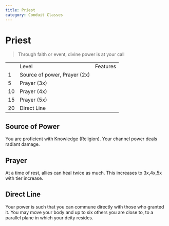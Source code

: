 ```yaml
---
title: Priest 
category: Conduit Classes
---
```


# Priest

> Through faith or event, divine power is at your call


<table>
    <th>
        <td>Level</td>
        <td>Features</td>
    </th>
    <tr>
        <td>1</td>
        <td>Source of power, Prayer (2x)</td>
    </tr>
    <tr>
        <td>5</td>
        <td>Prayer (3x)</td>
    </tr>
    <tr>
        <td>10</td>
        <td>Prayer (4x)</td>
    </tr>
    <tr>
        <td>15</td>
        <td>Prayer (5x)</td>
    </tr>
    <tr>
        <td>20</td>
        <td>Direct Line</td>
    </tr>
</table>

## Source of Power
You are proficient with Knowledge (Religion).
Your channel power deals radiant damage.

## Prayer
At a time of rest, allies can heal twice as much.
This increases to 3x,4x,5x with tier increase.

## Direct Line
Your power is such that you can commune directly with those who granted it. You may move your body and up to six others you are close to, to a parallel plane in which your deity resides.
